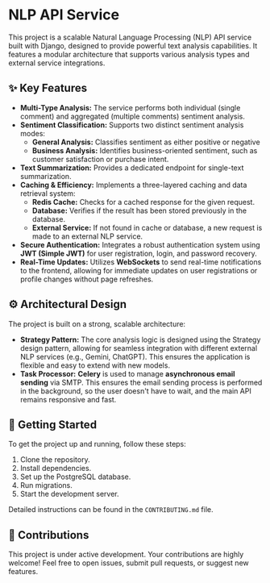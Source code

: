 # NLP API Service

This project is a scalable Natural Language Processing (NLP) API service built with Django, designed to provide powerful text analysis capabilities. It features a modular architecture that supports various analysis types and external service integrations.

## ✨ Key Features


- **Multi-Type Analysis:** The service performs both individual (single comment) and aggregated (multiple comments) sentiment analysis.
- **Sentiment Classification:** Supports two distinct sentiment analysis modes:
  - **General Analysis:** Classifies sentiment as either positive or negative
  - **Business Analysis:** Identifies business-oriented sentiment, such as customer satisfaction or purchase intent.
- **Text Summarization:** Provides a dedicated endpoint for single-text summarization.
- **Caching & Efficiency:** Implements a three-layered caching and data retrieval system:
  - **Redis Cache:** Checks for a cached response for the given request.
  - **Database:** Verifies if the result has been stored previously in the database.
  - **External Service:** If not found in cache or database, a new request is made to an external NLP service.
- **Secure Authentication:** Integrates a robust authentication system using **JWT (Simple JWT)** for user registration, login, and password recovery.
- **Real-Time Updates:** Utilizes **WebSockets** to send real-time notifications to the frontend, allowing for immediate updates on user registrations or profile changes without page refreshes.



## ⚙️ Architectural Design
The project is built on a strong, scalable architecture:

- **Strategy Pattern:** The core analysis logic is designed using the Strategy design pattern, allowing for seamless integration with different external NLP services (e.g., Gemini, ChatGPT). This ensures the application is flexible and easy to extend with new models.
- **Task Processor:** **Celery** is used to manage **asynchronous email sending** via SMTP. This ensures the email sending process is performed in the background, so the user doesn't have to wait, and the main API remains responsive and fast.


## 🚀 Getting Started
To get the project up and running, follow these steps:

1.  Clone the repository.
2.  Install dependencies.
3.  Set up the PostgreSQL database.
4.  Run migrations.
5.  Start the development server.


Detailed instructions can be found in the `CONTRIBUTING.md` file.


## 🤝 Contributions
This project is under active development. Your contributions are highly welcome! Feel free to open issues, submit pull requests, or suggest new features.



